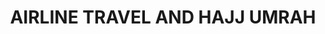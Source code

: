 ---
title: "AIRLINE TRAVEL AND HAJJ UMRAH"
url: /kasaragod/airline-travel-and-hajj-umrah/
shop: Reisebüro
---